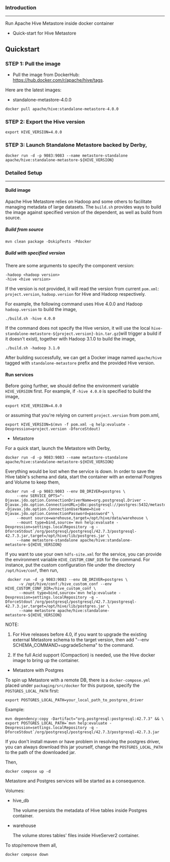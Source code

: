 <!--
{% comment %}
Licensed to the Apache Software Foundation (ASF) under one or more
contributor license agreements.  See the NOTICE file distributed with
this work for additional information regarding copyright ownership.
The ASF licenses this file to you under the Apache License, Version 2.0
(the "License"); you may not use this file except in compliance with
the License.  You may obtain a copy of the License at

http://www.apache.org/licenses/LICENSE-2.0

Unless required by applicable law or agreed to in writing, software
distributed under the License is distributed on an "AS IS" BASIS,
WITHOUT WARRANTIES OR CONDITIONS OF ANY KIND, either express or implied.
See the License for the specific language governing permissions and
limitations under the License.
{% endcomment %}
-->
### Introduction

---
Run Apache Hive Metastore inside docker container
- Quick-start for Hive Metastore


## Quickstart
### STEP 1: Pull the image
- Pull the image from DockerHub: https://hub.docker.com/r/apache/hive/tags. 

Here are the latest images:
- standalone-metastore-4.0.0

```shell
docker pull apache/hive:standalone-metastore-4.0.0
```
### STEP 2: Export the Hive version
```shell
export HIVE_VERSION=4.0.0
```

### STEP 3: Launch Standalone Metastore backed by Derby,
```shell
docker run -d -p 9083:9083 --name metastore-standalone apache/hive:standalone-metastore-${HIVE_VERSION}
```

### Detailed Setup
---
#### Build image
Apache Hive Metastore relies on Hadoop and some others to facilitate managing metadata of large datasets. 
The `build.sh` provides ways to build the image against specified version of the dependent, as well as build from source.

##### Build from source
```shell
mvn clean package -DskipTests -Pdocker
```
##### Build with specified version
There are some arguments to specify the component version:
```shell
-hadoop <hadoop version>
-hive <hive version> 
```
If the version is not provided, it will read the version from current `pom.xml`:
`project.version`, `hadoop.version` for Hive and Hadoop respectively. 

For example, the following command uses Hive 4.0.0 and Hadoop `hadoop.version` to build the image,
```shell
./build.sh -hive 4.0.0
```
If the command does not specify the Hive version, it will use the local `hive-standalone-metastore-${project.version}-bin.tar.gz`(will trigger a build if it doesn't exist),
together with Hadoop 3.1.0 to build the image,
```shell
./build.sh -hadoop 3.1.0
```
After building successfully, we can get a Docker image named `apache/hive` tagged with `standalone-metastore` prefix and the provided Hive version.

#### Run services

Before going further, we should define the environment variable `HIVE_VERSION` first.
For example, if `-hive 4.0.0` is specified to build the image,
```shell
export HIVE_VERSION=4.0.0
```
or assuming that you're relying on current `project.version` from pom.xml,
```shell
export HIVE_VERSION=$(mvn -f pom.xml -q help:evaluate -Dexpression=project.version -DforceStdout)
```
- Metastore

For a quick start, launch the Metastore with Derby,
  ```shell
  docker run -d -p 9083:9083 --name metastore-standalone apache/hive:standalone-metastore-${HIVE_VERSION}
  ```
  Everything would be lost when the service is down. In order to save the Hive table's schema and data, start the container with an external Postgres and Volume to keep them,

  ```shell
  docker run -d -p 9083:9083 --env DB_DRIVER=postgres \
       --env SERVICE_OPTS="-Djavax.jdo.option.ConnectionDriverName=org.postgresql.Driver -Djavax.jdo.option.ConnectionURL=jdbc:postgresql://postgres:5432/metastore_db -Djavax.jdo.option.ConnectionUserName=hive -Djavax.jdo.option.ConnectionPassword=password" \
       --mount source=warehouse,target=/opt/hive/data/warehouse \
       --mount type=bind,source=`mvn help:evaluate -Dexpression=settings.localRepository -q -DforceStdout`/org/postgresql/postgresql/42.7.3/postgresql-42.7.3.jar,target=/opt/hive/lib/postgres.jar \
       --name metastore-standalone apache/hive:standalone-metastore-${HIVE_VERSION}
  ```

  If you want to use your own `hdfs-site.xml` for the service, you can provide the environment variable `HIVE_CUSTOM_CONF_DIR` for the command. For instance, put the custom configuration file under the directory `/opt/hive/conf`, then run,

  ```shell
   docker run -d -p 9083:9083 --env DB_DRIVER=postgres \
        -v /opt/hive/conf:/hive_custom_conf --env HIVE_CUSTOM_CONF_DIR=/hive_custom_conf \
        --mount type=bind,source=`mvn help:evaluate -Dexpression=settings.localRepository -q -DforceStdout`/org/postgresql/postgresql/42.7.3/postgresql-42.7.3.jar,target=/opt/hive/lib/postgres.jar \
        --name metastore apache/hive:standalone-metastore-${HIVE_VERSION}
  ```

NOTE:

1) For Hive releases before 4.0, if you want to upgrade the existing external Metastore schema to the target version,
then add "--env SCHEMA_COMMAND=upgradeSchema" to the command.

2) If the full Acid support (Compaction) is needed, use the Hive docker image to bring up the container.

- Metastore with Postgres

To spin up Metastore with a remote DB, there is a `docker-compose.yml` placed under `packaging/src/docker` for this purpose,
specify the `POSTGRES_LOCAL_PATH` first:
```shell
export POSTGRES_LOCAL_PATH=your_local_path_to_postgres_driver
```
Example:
```shell
mvn dependency:copy -Dartifact="org.postgresql:postgresql:42.7.3" && \
export POSTGRES_LOCAL_PATH=`mvn help:evaluate -Dexpression=settings.localRepository -q -DforceStdout`/org/postgresql/postgresql/42.7.3/postgresql-42.7.3.jar 
```
If you don't install maven or have problem in resolving the postgres driver, you can always download this jar yourself,
change the `POSTGRES_LOCAL_PATH` to the path of the downloaded jar.

Then,
```shell
docker compose up -d
```
Metastore and Postgres services will be started as a consequence.

Volumes:
- hive_db

  The volume persists the metadata of Hive tables inside Postgres container.
- warehouse

  The volume stores tables' files inside HiveServer2 container.

To stop/remove them all,
```shell
docker compose down
```